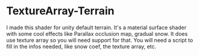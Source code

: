 # TextureArray-Terrain
I made this shader for unity default terrain.
It's a material surface shader with some cool effects like Parallax occlusion map, gradual snow.
It does use texture array so you will need support for that.
You will need a script to fill in the infos needed, like snow coef, the texture array, etc.

